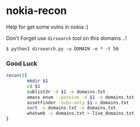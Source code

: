 # nokia-recon
Help for get some vulns in nokia :)

Don't Forget use ```dirsearch``` tool on this domains ..!

```
$ python3 dirsearch.py -u DOMAIN -e * -t 50
```
### Good Luck

```bash
recon(){
        mkdir $1
        cd $1
        sublist3r -d $1 -o domains.txt
        amass enum --passive -d $1 -o domains.txt
        assetfinder -subs-only $1 > domains.txt
        sort -u domains.txt -o domains.txt
        whatweb -i domains.txt > live_domains.txt
}



```
